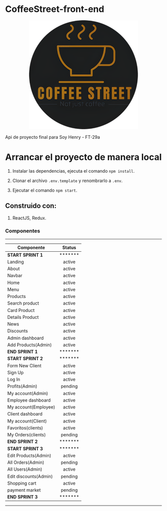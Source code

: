 # CoffeeStreet-front-end

<p align="center">
  <img height="350" src="./src/media/coffeeStreet.png" />
</p>

Api de proyecto final para Soy Henry - FT-29a

# Arrancar el proyecto de manera local

1. Instalar las dependencias, ejecuta el comando `npm install`.

2. Clonar el archivo `.env.template` y renombrarlo a `.env`.

3. Ejecutar el comando `npm start`.

## Construido con:

1. ReactJS, Redux.

### Componentes
----------------------
| Componente            | Status  |
| --------------------- | :-----: |
| **START SPRINT 1**    | ******* |
| Landing               | active |
| About                 | active |
| Navbar                | active |
| Home                  | active |
| Menu                  | active |
| Products              | active |
| Search product        | active |
| Card Product          | active |
| Details Product       | active |
| News                  | active |
| Discounts             | active |
| Admin dashboard       | active |
| Add Products(Admin)   | active |
| **END SPRINT 1**      | ******* |
| **START SPRINT 2**    | ******* |
| Form New Client       | active |
| Sign Up               | active |
| Log In                | active |
| Profits(Admin)        | pending |
| My account(Admin)     | active |
| Employee dashboard    | active |
| My account(Employee)  | active |
| Client dashboard      | active |
| My account(Client)    | active |
| Favoritos(clients)    | active |
| My Orders(clients)    | pending |
| **END SPRINT 2**      | ******* |
| **START SPRINT 3**    | ******* |
| Edit Products(Admin)  | active |
| All Orders(Admin)     | pending |
| All Users(Admin)      | active |
| Edit discounts(Admin) | pending |
| Shopping cart         | active |
| payment market        | pending |
| **END SPRINT 3**      | ******* |
----------------------
